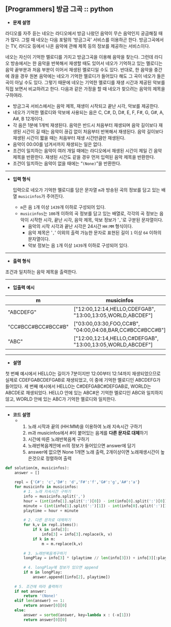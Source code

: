 ## [Programmers] 방금 그곡 :: python 



- **문제 설명**

라디오를 자주 듣는 네오는 라디오에서 방금 나왔던 음악이 무슨 음악인지 궁금해질 때가 많다. 그럴 때 네오는 다음 포털의 '방금그곡' 서비스를 이용하곤 한다. 방금그곡에서는 TV, 라디오 등에서 나온 음악에 관해 제목 등의 정보를 제공하는 서비스이다.

네오는 자신이 기억한 멜로디를 가지고 방금그곡을 이용해 음악을 찾는다. 그런데 라디오 방송에서는 한 음악을 반복해서 재생할 때도 있어서 네오가 기억하고 있는 멜로디는 음악 끝부분과 처음 부분이 이어서 재생된 멜로디일 수도 있다. 반대로, 한 음악을 중간에 끊을 경우 원본 음악에는 네오가 기억한 멜로디가 들어있다 해도 그 곡이 네오가 들은 곡이 아닐 수도 있다. 그렇기 때문에 네오는 기억한 멜로디를 재생 시간과 제공된 악보를 직접 보면서 비교하려고 한다. 다음과 같은 가정을 할 때 네오가 찾으려는 음악의 제목을 구하여라.

- 방금그곡 서비스에서는 음악 제목, 재생이 시작되고 끝난 시각, 악보를 제공한다.
- 네오가 기억한 멜로디와 악보에 사용되는 음은 C, C#, D, D#, E, F, F#, G, G#, A, A#, B 12개이다.
- 각 음은 1분에 1개씩 재생된다. 음악은 반드시 처음부터 재생되며 음악 길이보다 재생된 시간이 길 때는 음악이 끊김 없이 처음부터 반복해서 재생된다. 음악 길이보다 재생된 시간이 짧을 때는 처음부터 재생 시간만큼만 재생된다.
- 음악이 00:00를 넘겨서까지 재생되는 일은 없다.
- 조건이 일치하는 음악이 여러 개일 때에는 라디오에서 재생된 시간이 제일 긴 음악 제목을 반환한다. 재생된 시간도 같을 경우 먼저 입력된 음악 제목을 반환한다.
- 조건이 일치하는 음악이 없을 때에는 “`(None)`”을 반환한다.



---



- **입력 형식**

  입력으로 네오가 기억한 멜로디를 담은 문자열 `m`과 방송된 곡의 정보를 담고 있는 배열 `musicinfos`가 주어진다.

  - `m`은 음 `1`개 이상 `1439`개 이하로 구성되어 있다.
  - `musicinfos`는 `100`개 이하의 곡 정보를 담고 있는 배열로, 각각의 곡 정보는 음악이 시작한 시각, 끝난 시각, 음악 제목, 악보 정보가 '`,`'로 구분된 문자열이다.
    - 음악의 시작 시각과 끝난 시각은 24시간 `HH:MM` 형식이다.
    - 음악 제목은 '`,`' 이외의 출력 가능한 문자로 표현된 길이 `1` 이상 `64` 이하의 문자열이다.
    - 악보 정보는 음 `1`개 이상 `1439`개 이하로 구성되어 있다.



---



- **출력 형식**

조건과 일치하는 음악 제목을 출력한다.



---



- **입출력 예시**

| m                  | musicinfos                                                 | answer  |
| ------------------ | ---------------------------------------------------------- | ------- |
| "ABCDEFG"          | ["12:00,12:14,HELLO,CDEFGAB", "13:00,13:05,WORLD,ABCDEF"]  | "HELLO" |
| "CC#BCC#BCC#BCC#B" | ["03:00,03:30,FOO,CC#B", "04:00,04:08,BAR,CC#BCC#BCC#B"]   | "FOO"   |
| "ABC"              | ["12:00,12:14,HELLO,C#DEFGAB", "13:00,13:05,WORLD,ABCDEF"] | "WORLD" |



---



- **설명**

첫 번째 예시에서 HELLO는 길이가 7분이지만 12:00부터 12:14까지 재생되었으므로 실제로 CDEFGABCDEFGAB로 재생되었고, 이 중에 기억한 멜로디인 ABCDEFG가 들어있다.
세 번째 예시에서 HELLO는 C#DEFGABC#DEFGAB로, WORLD는 ABCDE로 재생되었다. HELLO 안에 있는 ABC#은 기억한 멜로디인 ABC와 일치하지 않고, WORLD 안에 있는 ABC가 기억한 멜로디와 일치한다.



---



- **코드 설명**
  - 1. 노래 시작과 끝의 (HH:MM)을 이용하여 노래 지속시간 구하기 
    2. m과 musicinfos에서 #이 붙어있는 음계를 **다른 문자로 대체**하기
    3. 시간에 따른 노래반복음계 구하기
    4. 노래반복음계안에 m의 정보가 들어있으면 answer에 담기
    5. answer에 없으면 None 1개면 노래 출력, 2개이상이면 노래재생시간이 높은것으로 정렬하여 출력

```python
def solution(m, musicinfos):
    answer = []
    
    repl = {'C#': 'c','D#': 'd','F#':'f','G#':'g','A#':'a'}
    for musicinfo in musicinfos:
        # 1. 노래 지속시간 구하기
        info = musicinfo.split(',')
        hour = (int(info[1].split(':')[0]) - int(info[0].split(':')[0])) * 60
        minute = (int(info[1].split(':')[1]) - int(info[0].split(':')[1]))
        playtime = hour + minute
        
        # 2. 다른 문자로 대체하기
        for k,v in repl.items():
            if k in info[3]:
                info[3] = info[3].replace(k, v)
            if k in m:
                m = m.replace(k,v)
                
        # 3. 노래반복음계구하기
        longPlay = info[3] * (playtime // len(info[3])) + info[3][:playtime % len(info[3])]
        
        # 4. longPlay에 정보가 있으면 append
        if m in longPlay:
            answer.append([info[2], playtime])
            
    # 5. 조건에 따라 출력하기
    if not answer:
        return '(None)'
    elif len(answer) == 1:
        return answer[0][0]
    else:
        answer = sorted(answer, key=lambda x : (-x[1]))
        return answer[0][0]
        
```

